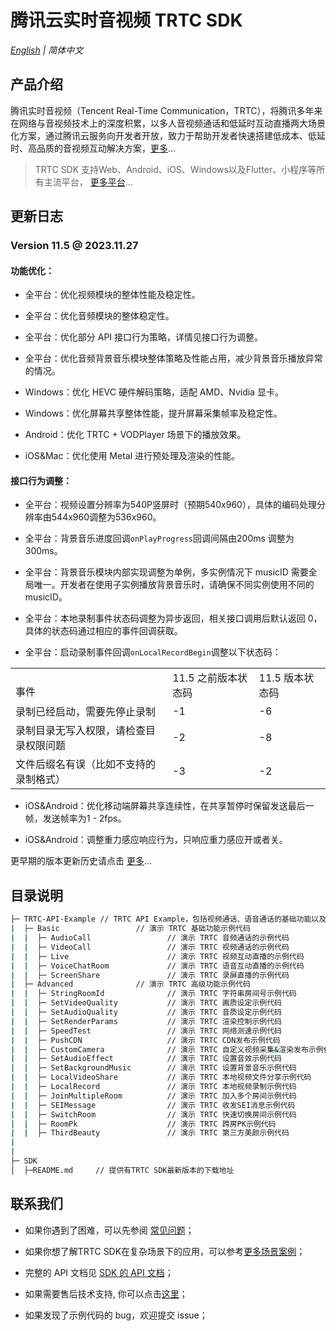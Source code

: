 # 腾讯云实时音视频 TRTC SDK

_[English](README.md) | 简体中文_
## 产品介绍

腾讯实时音视频（Tencent Real-Time Communication，TRTC），将腾讯多年来在网络与音视频技术上的深度积累，以多人音视频通话和低延时互动直播两大场景化方案，通过腾讯云服务向开发者开放，致力于帮助开发者快速搭建低成本、低延时、高品质的音视频互动解决方案，[更多](https://cloud.tencent.com/document/product/647/16788)...

> TRTC SDK 支持Web、Android、iOS、Windows以及Flutter、小程序等所有主流平台， [更多平台](https://github.com/LiteAVSDK?q=TRTC_&type=all&sort=)...



## 更新日志
### Version 11.5 @ 2023.11.27

#### 功能优化：
- 全平台：优化视频模块的整体性能及稳定性。

- 全平台：优化音频模块的整体稳定性。

- 全平台：优化部分 API 接口行为策略，详情见接口行为调整。

- 全平台：优化音频背景音乐模块整体策略及性能占用，减少背景音乐播放异常的情况。

- Windows：优化 HEVC 硬件解码策略，适配 AMD、Nvidia 显卡。

- Windows：优化屏幕共享整体性能，提升屏幕采集帧率及稳定性。

- Android：优化 TRTC + VODPlayer 场景下的播放效果。

- iOS&Mac：优化使用 Metal 进行预处理及渲染的性能。


#### 接口行为调整：
- 全平台：视频设置分辨率为540P竖屏时（预期540x960），具体的编码处理分辨率由544x960调整为536x960。

- 全平台：背景音乐进度回调`onPlayProgress`回调间隔由200ms 调整为300ms。

- 全平台：背景音乐模块内部实现调整为单例，多实例情况下 musicID 需要全局唯一。开发者在使用子实例播放背景音乐时，请确保不同实例使用不同的 musicID。

- 全平台：本地录制事件状态码调整为异步返回，相关接口调用后默认返回 0，具体的状态码通过相应的事件回调获取。

- 全平台：启动录制事件回调`onLocalRecordBegin`调整以下状态码：

<table>
<tr>
<td rowspan="1" colSpan="1" ><br>事件</td>

<td rowspan="1" colSpan="1" >11.5 之前版本状态码</td>

<td rowspan="1" colSpan="1" >11.5 版本状态码</td>
</tr>

<tr>
<td rowspan="1" colSpan="1" >录制已经启动，需要先停止录制</td>

<td rowspan="1" colSpan="1" >-1</td>

<td rowspan="1" colSpan="1" >-6</td>
</tr>

<tr>
<td rowspan="1" colSpan="1" >录制目录无写入权限，请检查目录权限问题</td>

<td rowspan="1" colSpan="1" >-2</td>

<td rowspan="1" colSpan="1" >-8</td>
</tr>

<tr>
<td rowspan="1" colSpan="1" >文件后缀名有误（比如不支持的录制格式）</td>

<td rowspan="1" colSpan="1" >-3</td>

<td rowspan="1" colSpan="1" >-2</td>
</tr>
</table>

- iOS&Android：优化移动端屏幕共享连续性，在共享暂停时保留发送最后一帧，发送帧率为1 - 2fps。

- iOS&Android：调整重力感应响应行为，只响应重力感应开或者关。


更早期的版本更新历史请点击  [更多](https://cloud.tencent.com/document/product/647/46907)...

## 目录说明

```bash
├─ TRTC-API-Example // TRTC API Example，包括视频通话、语音通话的基础功能以及一些高级功能
|  ├─ Basic                 // 演示 TRTC 基础功能示例代码
|  |  ├─ AudioCall                 // 演示 TRTC 音频通话的示例代码
|  |  ├─ VideoCall                 // 演示 TRTC 视频通话的示例代码
|  |  ├─ Live                      // 演示 TRTC 视频互动直播的示例代码
|  |  ├─ VoiceChatRoom             // 演示 TRTC 语音互动直播的示例代码
|  |  ├─ ScreenShare               // 演示 TRTC 录屏直播的示例代码
|  ├─ Advanced              // 演示 TRTC 高级功能示例代码
|  |  ├─ StringRoomId              // 演示 TRTC 字符串房间号示例代码
|  |  ├─ SetVideoQuality           // 演示 TRTC 画质设定示例代码
|  |  ├─ SetAudioQuality           // 演示 TRTC 音质设定示例代码
|  |  ├─ SetRenderParams           // 演示 TRTC 渲染控制示例代码
|  |  ├─ SpeedTest                 // 演示 TRTC 网络测速示例代码
|  |  ├─ PushCDN                   // 演示 TRTC CDN发布示例代码
|  |  ├─ CustomCamera              // 演示 TRTC 自定义视频采集&渲染发布示例代码
|  |  ├─ SetAudioEffect            // 演示 TRTC 设置音效示例代码
|  |  ├─ SetBackgroundMusic        // 演示 TRTC 设置背景音乐示例代码
|  |  ├─ LocalVideoShare           // 演示 TRTC 本地视频文件分享示例代码
|  |  ├─ LocalRecord               // 演示 TRTC 本地视频录制示例代码
|  |  ├─ JoinMultipleRoom          // 演示 TRTC 加入多个房间示例代码
|  |  ├─ SEIMessage                // 演示 TRTC 收发SEI消息示例代码
|  |  ├─ SwitchRoom                // 演示 TRTC 快速切换房间示例代码
|  |  ├─ RoomPk                    // 演示 TRTC 跨房PK示例代码
|  |  ├─ ThirdBeauty               // 演示 TRTC 第三方美颜示例代码
|  
|  
├─ SDK 
│  ├─README.md     // 提供有TRTC SDK最新版本的下载地址
```



## 联系我们
- 如果你遇到了困难，可以先参阅 [常见问题](https://cloud.tencent.com/document/product/647/43018)；

- 如果你想了解TRTC SDK在复杂场景下的应用，可以参考[更多场景案例](https://cloud.tencent.com/document/product/647/57486)；

- 完整的 API 文档见 [SDK 的 API 文档](https://cloud.tencent.com/document/product/647/32267)；
- 如果需要售后技术支持, 你可以点击[这里](https://cloud.tencent.com/document/product/647/19906)；
- 如果发现了示例代码的 bug，欢迎提交 issue；
